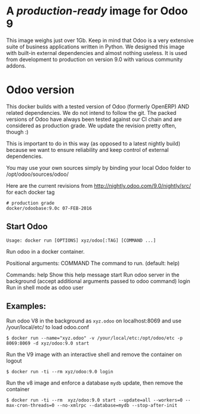 A *production-ready* image for Odoo 9 
=====================================

This image weighs just over 1Gb. Keep in mind that Odoo is a very extensive suite of business applications written in Python. We designed this image with built-in external dependencies and almost nothing useless. It is used from development to production on version 9.0 with various community addons.

Odoo version
============

This docker builds with a tested version of Odoo (formerly OpenERP) AND related dependencies. We do not intend to follow the git. The packed versions of Odoo have always been tested against our CI chain and are considered as production grade. We update the revision pretty often, though :)

This is important to do in this way (as opposed to a latest nightly build) because we want to ensure reliability and keep control of external dependencies.

You may use your own sources simply by binding your local Odoo folder to /opt/odoo/sources/odoo/

Here are the current revisions from http://nightly.odoo.com/9.0/nightly/src/ for each docker tag

    # production grade
    docker/odoobase:9.0c 07-FEB-2016

Start Odoo
----------

`Usage: docker run [OPTIONS] xyz/odoo[:TAG] [COMMAND ...]`

Run odoo in a docker container.

Positional arguments:
  COMMAND          The command to run. (default: help)

Commands:
  help             Show this help message
  start            Run odoo server in the background (accept additional arguments passed to odoo command)
  login            Run in shell mode as odoo user

Examples:
----------
  
  Run odoo V8 in the background as `xyz.odoo` on localhost:8069 and use /your/local/etc/ to load odoo.conf

	$ docker run --name="xyz.odoo" -v /your/local/etc:/opt/odoo/etc -p 8069:8069 -d xyz/odoo:9.0 start

  Run the V9 image with an interactive shell and remove the container on logout

  	$ docker run -ti --rm xyz/odoo:9.0 login

  Run the v8 image and enforce a database `mydb` update, then remove the container

	$ docker run -ti --rm  xyz/odoo:9.0 start --update=all --workers=0 --max-cron-threads=0 --no-xmlrpc --database=mydb --stop-after-init
